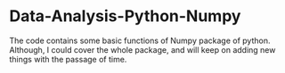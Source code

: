 # Data-Analysis-Python-Numpy
The code contains some basic functions of Numpy package of python. Although, I could cover the whole package,  and will keep on adding new things with the passage of time.
